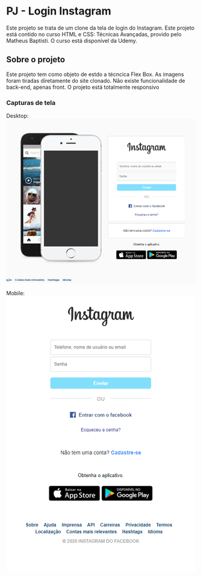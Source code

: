 ﻿# PJ - Login Instagram
Este projeto se trata de um clone da tela de login do Instagram. Este projeto está contido no curso HTML e CSS: Técnicas Avançadas, provido pelo Matheus Baptisti. O curso está disponível da Udemy.

## Sobre o projeto
 Este projeto tem como objeto de estdo a técncica Flex Box. As imagens foram tiradas diretamente do site clonado. Não existe funcionalidade de back-end, apenas front. O projeto está totalmente responsivo
 
 ### Capturas de tela
Desktop:
![Desktop](img/desktop.png)

Mobile:
![Mobile](img/mobile.png)
